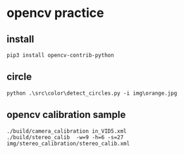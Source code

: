 # opencv practice

## install
    pip3 install opencv-contrib-python

## circle
    python .\src\color\detect_circles.py -i img\orange.jpg


## opencv calibration sample
    ./build/camera_calibration in_VID5.xml
    ./build/stereo_calib  -w=9 -h=6 -s=27 img/stereo_calibration/stereo_calib.xml